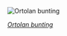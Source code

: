 
![Ortolan bunting](https://upload.wikimedia.org/wikipedia/commons/thumb/f/fc/Ortolan_bunting_in_Sierra_de_Guara%2C_Aragon%2C_Spain.jpg/750px-Ortolan_bunting_in_Sierra_de_Guara%2C_Aragon%2C_Spain.jpg)

*[Ortolan bunting](https://wikipedia.org/wiki/File:Ortolan_bunting_in_Sierra_de_Guara,_Aragon,_Spain.jpg)*
